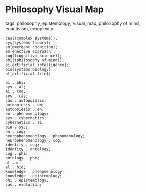 
# Philosophy Visual Map

tags: philosophy, epistemology, visual, map, philosophy of mind, enactivism, complexity

<tree>
    
    cas((complex systems));
    sys[systems theory];
    em[emergent cognition];
    en[enactive approach];
    cog((cognitive science));
    phi((philosophy of mind));
    ai[artificial intelligence];
    bio[systems biology];
    al[artificial life];
    
    ai . phi;
    sys . al;
    ai . cog;
    sys . cas;
    cas . autopoiesis;
    autopoiesis . em;
    autopoiesis . en;
    en . phenomenology;
    sys . cybernetics;
    cybernetics . ai;
    bio . sys;
    en . cog;
    neurophenomenology . phenomenology;
    neurophenomenology . cog;
    identity . cog;
    identity . ontology;
    cog . phi;
    ontology . phi;
    al .ai;
    al . bio;
    knowledge . phenomenology;
    knowledge . epistemology;
    phi . epistemology;
    cas . evolution;

</tree>


<treeview></treview>